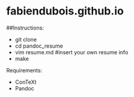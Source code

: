 # fabiendubois.github.io

##Instructions:

* git clone 
* cd pandoc_resume
* vim resume.md   #insert your own resume info
* make

Requirements:
* ConTeXt 
* Pandoc
